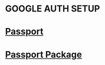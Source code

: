 # GOOGLE AUTH SETUP

# [Passport](https://www.passportjs.org)

# [Passport Package](https://www.passportjs.org/packages)

